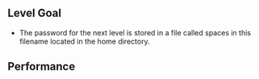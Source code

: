 ## Level Goal
- The password for the next level is stored in a file called spaces in this filename located in the home directory.
## Performance

